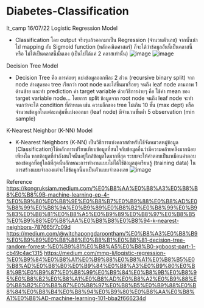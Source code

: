 # Diabetes-Classification
It_camp 16/07/22
Logistic Regression Model
- Classification โดย output จริงๆแล้วออกมาเป็น Regression (จำนวนตัวเลข) จากนั้นนำไป mapping กับ Sigmoid function (หลักคณิตศาสตร์) ก็จะได้ว่าข้อมูลอันนี้เป็นคลาสนี้ หรือ ไม่ได้เป็นคลาสนี้นั้นเอง (เป็นไปได้แค่ 2 คลาสเท่านั้น)
![image](https://user-images.githubusercontent.com/78127819/179487301-559af457-fcb3-4068-897b-aa8460130c95.png)
![image](https://user-images.githubusercontent.com/78127819/179487327-07f4c873-5ead-4510-a914-9804f627017c.png)

Decision Tree Model
- Decision Tree คือ การค่อยๆ แบ่งข้อมูลออกทีละ 2 ส่วน (recursive binary split) จาก node ล่างสุดของ tree เรียกว่า root node และไล่ขึ้นมาเรื่อยๆ จนถึง leaf node ตามภาพ 1 ด้านซ้าย และทำ prediction ค่า target variable ด้วยวิธีการง่ายๆ คือ ใช้ค่า mean ของ target variable node… โดยการ split ข้อมูลจาก root node จนถึง leaf node จะทำจนกว่าจะได้ condition ที่กำหนด เช่น ความลึกของ tree ไม่เกิน 10 ชั้น (max dept) หรือ จำนวนข้อมูลในแต่ละกลุ่มที่แบ่งออกมา (leaf node) มีจำนวนขั้นต่ำ 5 observation (min sample)

K-Nearest Neighbor (K-NN) Model
- K-Nearest Neighbors (K-NN) เป็นวิธีการแบ่งคลาสสำหรับใช้จัดหมวดหมู่ข้อมูล (Classification)ใช้หลักการเปรียบเทียบข้อมูลที่สนใจกับข้อมูลอื่นว่ามีความคล้ายคลึงมากน้อยเพียงใด หากข้อมูลที่กำลังสนใจนั้นอยู่ใกล้ข้อมูลใดมากที่สุด ระบบจะให้คำตอบเป็นเหมือนคำตอบของข้อมูลที่อยู่ใกล้ที่สุดนั้นลักษณะการทำงานแบบไม่ได้ใช้ข้อมูลชุดเรียนรู้ (training data) ในการสร้างแบบจำลองแต่จะใช้ข้อมูลนี้มาเป็นตัวแบบจำลองเลย
![image](https://user-images.githubusercontent.com/78127819/179487772-1f44e46d-d5e5-42dc-a53a-620104d134d8.png)

Reference
https://kongruksiam.medium.com/%E0%B8%AA%E0%B8%A3%E0%B8%B8%E0%B8%9B-machine-learning-ep-4-%E0%B9%80%E0%B8%9E%E0%B8%B7%E0%B9%88%E0%B8%AD%E0%B8%99%E0%B8%9A%E0%B9%89%E0%B8%B2%E0%B8%99%E0%B9%83%E0%B8%81%E0%B8%A5%E0%B9%89%E0%B8%97%E0%B8%B5%E0%B9%88%E0%B8%AA%E0%B8%B8%E0%B8%94-k-nearest-neighbors-787665f7c09d
https://medium.com/@witchapongdaroontham/%E0%B8%A3%E0%B8%B9%E0%B9%89%E0%B8%88%E0%B8%B1%E0%B8%81-decision-tree-random-forrest-%E0%B9%81%E0%B8%A5%E0%B8%B0-xgboost-part-1-cb49c4ac1315
https://medium.com/mmp-li/logistic-regression-%E0%B9%84%E0%B8%A1%E0%B9%88%E0%B8%A1%E0%B8%B5%E0%B8%AD%E0%B8%B0%E0%B9%84%E0%B8%A3%E0%B9%80%E0%B8%9B%E0%B9%87%E0%B8%99%E0%B9%84%E0%B8%9B%E0%B8%95%E0%B8%B2%E0%B8%A1%E0%B8%AD%E0%B8%A2%E0%B9%88%E0%B8%B2%E0%B8%87%E0%B8%97%E0%B8%B5%E0%B9%88%E0%B8%84%E0%B8%B4%E0%B8%94%E0%B9%80%E0%B8%AA%E0%B8%A1%E0%B8%AD-machine-learning-101-bba2f666234d
